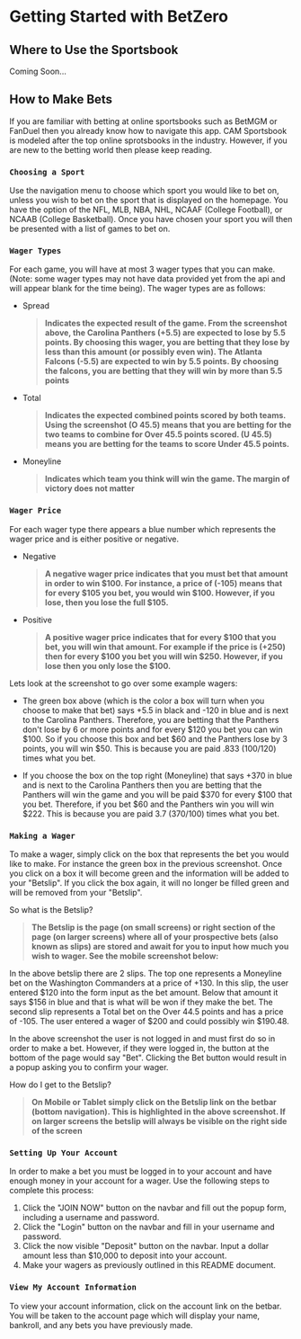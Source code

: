 # Getting Started with BetZero

## Where to Use the Sportsbook

Coming Soon...

## How to Make Bets

If you are familiar with betting at online sportsbooks such as BetMGM or FanDuel then you already know how to navigate this app. CAM Sportsbook is modeled after the top online sprotsbooks in the industry. However, if you are new to the betting world then please keep reading.

### `Choosing a Sport`

Use the navigation menu to choose which sport you would like to bet on, unless you wish to bet on the sport that is displayed on the homepage. You have the option of the NFL, MLB, NBA, NHL, NCAAF (College Football), or NCAAB (College Basketball). Once you have chosen your sport you will then be presented with a list of games to bet on.

### `Wager Types`

For each game, you will have at most 3 wager types that you can make. (Note: some wager types may not have data provided yet from the api and will appear blank for the time being). The wager types are as follows:

- Spread

  > **Indicates the expected result of the game. From the screenshot above, the Carolina Panthers (+5.5) are expected to lose by 5.5 points. By choosing this wager, you are betting that they lose by less than this amount (or possibly even win). The Atlanta Falcons (-5.5) are expected to win by 5.5 points. By choosing the falcons, you are betting that they will win by more than 5.5 points**

- Total

  > **Indicates the expected combined points scored by both teams. Using the screenshot (O 45.5) means that you are betting for the two teams to combine for Over 45.5 points scored. (U 45.5) means you are betting for the teams to score Under 45.5 points.**

- Moneyline
  > **Indicates which team you think will win the game. The margin of victory does not matter**

### `Wager Price`

For each wager type there appears a blue number which represents the wager price and is either positive or negative.

- Negative

  > **A negative wager price indicates that you must bet that amount in order to win $100. For instance, a price of (-105) means that for every $105 you bet, you would win $100. However, if you lose, then you lose the full $105.**

- Positive
  > **A positive wager price indicates that for every $100 that you bet, you will win that amount. For example if the price is (+250) then for every $100 you bet you will win $250. However, if you lose then you only lose the $100.**

Lets look at the screenshot to go over some example wagers:

- The green box above (which is the color a box will turn when you choose to make that bet) says +5.5 in black and -120 in blue and is next to the Carolina Panthers. Therefore, you are betting that the Panthers don't lose by 6 or more points and for every $120 you bet you can win $100. So if you choose this box and bet $60 and the Panthers lose by 3 points, you will win $50. This is because you are paid .833 (100/120) times what you bet.

- If you choose the box on the top right (Moneyline) that says +370 in blue and is next to the Carolina Panthers then you are betting that the Panthers will win the game and you will be paid $370 for every $100 that you bet. Therefore, if you bet $60 and the Panthers win you will win $222. This is because you are paid 3.7 (370/100) times what you bet.

### `Making a Wager`

To make a wager, simply click on the box that represents the bet you would like to make. For instance the green box in the previous screenshot. Once you click on a box it will become green and the information will be added to your "Betslip". If you click the box again, it will no longer be filled green and will be removed from your "Betslip".

So what is the Betslip?

> **The Betslip is the page (on small screens) or right section of the page (on larger screens) where all of your prospective bets (also known as slips) are stored and await for you to input how much you wish to wager. See the mobile screenshot below:**

In the above betslip there are 2 slips. The top one represents a Moneyline bet on the Washington Commanders at a price of +130. In this slip, the user entered $120 into the form input as the bet amount. Below that amount it says $156 in blue and that is what will be won if they make the bet. The second slip represents a Total bet on the Over 44.5 points and has a price of -105. The user entered a wager of $200 and could possibly win $190.48.

In the above screenshot the user is not logged in and must first do so in order to make a bet. However, if they were logged in, the button at the bottom of the page would say "Bet". Clicking the Bet button would result in a popup asking you to confirm your wager.

How do I get to the Betslip?

> **On Mobile or Tablet simply click on the Betslip link on the betbar (bottom navigation). This is highlighted in the above screenshot. If on larger screens the betslip will always be visible on the right side of the screen**

### `Setting Up Your Account`

In order to make a bet you must be logged in to your account and have enough money in your account for a wager. Use the following steps to complete this process:

1. Click the "JOIN NOW" button on the navbar and fill out the popup form, including a username and password.
2. Click the "Login" button on the navbar and fill in your username and password.
3. Click the now visible "Deposit" button on the navbar. Input a dollar amount less than $10,000 to deposit into your account.
4. Make your wagers as previously outlined in this README document.

### `View My Account Information`

To view your account information, click on the account link on the betbar. You will be taken to the account page which will display your name, bankroll, and any bets you have previously made.
